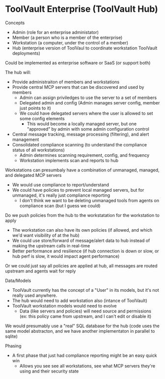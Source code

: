 # ToolVault Enterprise (ToolVault Hub)

Concepts
- Admin (role for an enterprise administator)
- Member (a person who is a member of the enterprise)
- Workstation (a computer, under the control of a member)
- Hub (enterprise version of ToolVaul to coordinate workstation ToolVault deployments)

Could be implemented as enterprise software or SaaS (or support both)

The hub will:
- Provide administraiton of members and workstations
- Provide central MCP servers that can be discovered and used by members
  - Admin can assign priviledges to use the server to a set of members
  - Delegated admin and config (Admin manages server config, member just points to it)
  - We could have delegated servers where the user is allowed to set some config elements
    - This would become a locally managed server, but one "approved" by admin with some admin configuration control
- Central message tracking, message processing (filtering), and alert management
- Consolidated compliance scanning (to understand the compliance status of all workstations)
  - Admin determines scanning requirement, config, and frequency
  - Workstation implements scan and reports to hub

Workstations can presumbaly have a combination of unmanaged, managed, and delegated MCP servers
- We would use compliance to report/understand
- We could have policies to prevent local managed servers, but for unmanaged, it's really just compliance reporting
  - I don't think we want to be deleting unmanaged tools from agents on compliance scan (but I guess we could)

Do we push policies from the hub to the workstatation for the workstation to apply
- The workstation can also have its own policies (if allowed, and which we'd want visibility of at the hub)
- We could use store/forward of message/alert data to hub instead of making the upstream calls in real-time
- Better performance and resilience (if hub connection is down or slow, or hub perf is slow, it would impact agent performance)

Or we could just say all policies are applied at hub, all messages are routed upstream and agents wait for reply

Data/Models
- ToolVault currently has the concept of a "User" in its models, but it's not really used anywhere.
- The hub would need to add workstation also (intance of ToolVault)
- ToolVault workstation models would need to evolve
  - Data (like servers and policies) will need source and permissions (ex: this policy came from upstream, and I can't edit or disable it)

We would presumably use a "real" SQL database for the hub (code uses the same model abstracton, and we have another implementaton in parallel to sqlite)

Phasing
- A first phase that just had compliance reporting might be an easy quick win
  - Allows you see see all workstations, see what MCP servers they're using and their security state